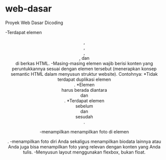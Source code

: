 # web-dasar
 Proyek Web Dasar Dicoding
 
-Terdapat elemen <header>, <footer>, <main>, <article>, dan <aside> di berkas HTML.
-Masing-masing elemen wajib berisi konten yang peruntukkannya sesuai dengan elemen tersebut 
 (menerapkan konsep semantic HTML dalam menyusun struktur website).
 Contohnya:
  *Tidak terdapat duplikasi elemen <main>.
  *Elemen <main> harus berada diantara <header> dan <footer>.
  *Terdapat elemen <header> sebelum <main> dan <footer> sesudah <main>.

-menampilkan menampilkan foto di elemen <aside>. 
-menampilkan foto diri Anda sekaligus menampilkan biodata lainnya atau Anda juga bisa menampilkan foto yang relevan dengan konten yang Anda tulis.
-Menyusun layout menggunakan flexbox, bukan float.

